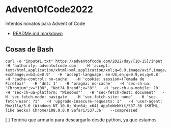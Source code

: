 # AdventOfCode2022
Intentos novatos para Advent of Code
* [READMe.md markdown](https://docs.github.com/en/get-started/writing-on-github/getting-started-with-writing-and-formatting-on-github/basic-writing-and-formatting-syntax)

## Cosas de Bash
```
curl -o "input#1.txt" https://adventofcode.com/2022/day/[10-15]/input   -H 'authority: adventofcode.com'   -H 'accept: text/html,application/xhtml+xml,application/xml;q=0.9,image/avif,image/webp,image/apng,*/*;q=0.8,application/signed-exchange;v=b3;q=0.9'   -H 'accept-language: en-US,en;q=0.9,es;q=0.8'   -H 'cache-control: no-cache'   -H 'cookie: session=(Tomada de Firefox)'   -H 'dnt: 1'   -H 'pragma: no-cache'   -H 'sec-ch-ua: "Chromium";v="108", "Not?A_Brand";v="8"'   -H 'sec-ch-ua-mobile: ?0'   -H 'sec-ch-ua-platform: "Windows"'   -H 'sec-fetch-dest: document'   -H 'sec-fetch-mode: navigate'   -H 'sec-fetch-site: none'   -H 'sec-fetch-user: ?1'   -H 'upgrade-insecure-requests: 1'   -H 'user-agent: Mozilla/5.0 (Windows NT 10.0; Win64; x64) AppleWebKit/537.36 (KHTML, like Gecko) Chrome/108.0.0.0 Safari/537.36'   --compressed
```

[ ] Tendría que armarlo para descargarlo desde python, ya que estamos.
